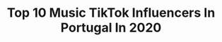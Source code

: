 ---
title: Top 10 Music TikTok Influencers In Portugal In 2020
description: >-
  Find top music TikTok influencers in Portugal in 2020. Most popular hashtags: #tiktokportugal #foryou #like #foryoupage.
platform: TikTok
profiles:
  - username: "cidade.fm"
    fullname: >-
      CIDADEFM
    location: "Portugal"
    followers: 65326
    engagement: 1862
    commentsToLikes: 0.023500
    id: ck9eycss3v7d90j782kpbqwm1
    verified: false
    hashtags: "#foryou, #quarantine, #supalonely, #ft"
  - username: "tessa.chb"
    fullname: >-
      Teresa
    location: "Portugal"
    followers: 20969
    engagement: 1772
    commentsToLikes: 0.017571
    id: cka6018dxp7ry0i786wih9jxm
    verified: false
    hashtags: "#hogwarts, #americasinger, #starwars, #book"
  - username: "eauxg"
    fullname: >-
      EauxG
    location: "Portugal"
    followers: 17392
    engagement: 911
    commentsToLikes: 0.024733
    id: ck9kfuv4e54l00j78hip9u6o1
    verified: false
    hashtags: "#realidade, #errodosistema, #quebrandotabu, #xyzbca"
  - username: "anabelasilva82"
    fullname: >-
      Anabela Silva
    location: "Portugal"
    followers: 12560
    engagement: 375
    commentsToLikes: 0.028128
    id: ck9c1l069otod0j78gn45nf7u
    verified: false
    hashtags: "#partimearir, #ahhah, #meninodorico, #meninodopobre"
  - username: "kapinhaoficial"
    fullname: >-
      Kapinha
    location: "Portugal"
    followers: 78820
    engagement: 552
    commentsToLikes: 0.011672
    id: ck9glci1knl150j78kmvzjgzr
    verified: false
    hashtags: "#party, #health, #treino, #canyoudoit"
  - username: "trainermiguel24"
    fullname: >-
      Sérgio Miguel Melo
    location: "Portugal"
    followers: 65371
    engagement: 322
    commentsToLikes: 0.012750
    id: ck9feix4tt6kr0j78wnl46uk0
    verified: false
    hashtags: "#pushup, #chalange, #ceoof, #porto"
  - username: "mafalda_teixeira"
    fullname: >-
      Mafalda Teixeira
    location: "Portugal"
    followers: 70172
    engagement: 590
    commentsToLikes: 0.006447
    id: ck9gsj7a9iolh0j78a1gkbqaw
    verified: false
    hashtags: "#frozen, #workout, #losecontrol, #gabrielkapinha"
  - username: "constanzaariza"
    fullname: >-
      ❥Constanza Ariza❥
    location: "Portugal"
    followers: 618056
    engagement: 2110
    commentsToLikes: 0.017970
    id: ck83zbke6zfil0j788ewd8cyv
    verified: true
    hashtags: "#horror, #makeup, #summer, #bikini"
  - username: "hbaptista_7"
    fullname: >-
      H. Baptista
    location: "Portugal"
    followers: 26381
    engagement: 1483
    commentsToLikes: 0.067396
    id: ck9ux0zryy6yz0j78l73d6h70
    verified: false
    hashtags: "#disney, #dueto, #novatelaverde, #signos"
  - username: ".balbinno"
    fullname: >-
      ⭐⭐฿₳Ⱡ฿ł₦₦Ø⭐⭐
    location: "Portugal"
    followers: 32264
    engagement: 790
    commentsToLikes: 0.053800
    id: ck85cqi24319j0j78i64xawc1
    verified: false
    hashtags: "#buenosdias, #brigadevizinhos, #frozen, #wonderwall"
---